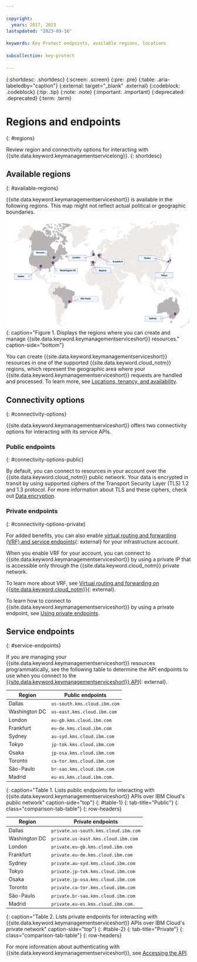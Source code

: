 ```yaml
---

copyright:
  years: 2017, 2023
lastupdated: "2023-09-16"

keywords: Key Protect endpoints, available regions, locations

subcollection: key-protect

---
```


{:shortdesc: .shortdesc}
{:screen: .screen}
{:pre: .pre}
{:table: .aria-labeledby="caption"}
{:external: target="_blank" .external}
{:codeblock: .codeblock}
{:tip: .tip}
{:note: .note}
{:important: .important}
{:deprecated: .deprecated}
{:term: .term}

# Regions and endpoints
{: #regions}

Review region and connectivity options for interacting with {{site.data.keyword.keymanagementservicelong}}.
{: shortdesc}

## Available regions
{: #available-regions}

{{site.data.keyword.keymanagementserviceshort}} is available in the following regions. This map might not reflect actual political or geographic boundaries.



![Regions where the {{site.data.keyword.keymanagementserviceshort}} service is available.](images/world-map.svg){: caption="Figure 1. Displays the regions where you can create and manage {{site.data.keyword.keymanagementserviceshort}} resources." caption-side="bottom"}

 
You can create {{site.data.keyword.keymanagementserviceshort}} resources in one
of the supported {{site.data.keyword.cloud_notm}} regions, which represent the
geographic area where your {{site.data.keyword.keymanagementserviceshort}}
requests are handled and processed. To learn more, see
[Locations, tenancy, and availability](/docs/key-protect?topic=key-protect-ha-dr#availability).

## Connectivity options
{: #connectivity-options}

{{site.data.keyword.keymanagementserviceshort}} offers two connectivity options
for interacting with its service APIs.

### Public endpoints
{: #connectivity-options-public}

By default, you can connect to resources in your account over the {{site.data.keyword.cloud_notm}} public network. Your data is encrypted in transit by using supported ciphers of the Transport Security Layer (TLS) 1.2 and 1.3 protocol. For more information about TLS and these ciphers, check out [Data encryption](/docs/key-protect?topic=key-protect-security-and-compliance#data-security).

### Private endpoints
{: #connectivity-options-private}

For added benefits, you can also enable
[virtual routing and forwarding (VRF) and service endpoints](/docs/account?topic=account-vrf-service-endpoint){: external}
for your infrastructure account.

When you enable VRF for your account, you can connect to
{{site.data.keyword.keymanagementserviceshort}} by using a private IP that is
accessible only through the {{site.data.keyword.cloud_notm}} private network.

To learn more about VRF, see
[Virtual routing and forwarding on {{site.data.keyword.cloud_notm}}](/docs/dl?topic=dl-overview-of-virtual-routing-and-forwarding-vrf-on-ibm-cloud){: external}.

To learn how to connect to {{site.data.keyword.keymanagementserviceshort}}
by using a private endpoint, see
[Using private endpoints](/docs/key-protect?topic=key-protect-private-endpoints).

## Service endpoints
{: #service-endpoints}

If you are managing your {{site.data.keyword.keymanagementserviceshort}}
resources programmatically, see the following table to determine the API
endpoints to use when you connect to the
[{{site.data.keyword.keymanagementserviceshort}} API](/apidocs/key-protect){: external}.


| Region           | Public endpoints             |
| ---------------- | ---------------------------- |
| Dallas           | `us-south.kms.cloud.ibm.com` |
| Washington DC    | `us-east.kms.cloud.ibm.com`  |
| London           | `eu-gb.kms.cloud.ibm.com`    |
| Frankfurt        | `eu-de.kms.cloud.ibm.com`    |
| Sydney           | `au-syd.kms.cloud.ibm.com`   |
| Tokyo            | `jp-tok.kms.cloud.ibm.com`   |
| Osaka            | `jp-osa.kms.cloud.ibm.com`   |
| Toronto          | `ca-tor.kms.cloud.ibm.com`   |
| S&atilde;o-Paulo | `br-sao.kms.cloud.ibm.com`   |
| Madrid           | `eu-es.kms.cloud.ibm.com.`   |
{: caption="Table 1. Lists public endpoints for interacting with {{site.data.keyword.keymanagementserviceshort}} APIs over IBM Cloud's public network" caption-side="top"}
{: #table-1}
{: tab-title="Public"}
{: class="comparison-tab-table"}
{: row-headers}

| Region           | Private endpoints                            |
| ---------------- | -------------------------------------------- |
| Dallas           | `private.us-south.kms.cloud.ibm.com`         |
| Washington DC    | `private.us-east.kms.cloud.ibm.com`          |
| London           | `private.eu-gb.kms.cloud.ibm.com`            |
| Frankfurt        | `private.eu-de.kms.cloud.ibm.com`            |
| Sydney           | `private.au-syd.kms.cloud.ibm.com`           |
| Tokyo            | `private.jp-tok.kms.cloud.ibm.com`           |
| Osaka            | `private.jp-osa.kms.cloud.ibm.com`           |
| Toronto          | `private.ca-tor.kms.cloud.ibm.com`           |
| S&atilde;o-Paulo | `private.br-sao.kms.cloud.ibm.com`           |
| Madrid           | `private.eu-es.kms.cloud.ibm.com.`           |
{: caption="Table 2. Lists private endpoints for interacting with {{site.data.keyword.keymanagementserviceshort}} APIs over IBM Cloud's private network" caption-side="top"}
{: #table-2}
{: tab-title="Private"}
{: class="comparison-tab-table"}
{: row-headers}



For more information about authenticating with
{{site.data.keyword.keymanagementserviceshort}}, see
[Accessing the API](/docs/key-protect?topic=key-protect-set-up-api).
